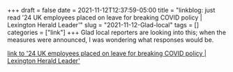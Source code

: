 +++draft = falsedate = 2021-11-12T12:37:59-05:00title = "linkblog: just read '24 UK employees placed on leave for breaking COVID policy | Lexington Herald Leader'"slug = "2021-11-12-Glad-local"tags = []categories = ["link"]+++Glad local reporters are looking into this; when the measures were announced, I was wondering what responses would be. [link to '24 UK employees placed on leave for breaking COVID policy | Lexington Herald Leader'](https://www.kentucky.com/news/local/education/article255729251.html)